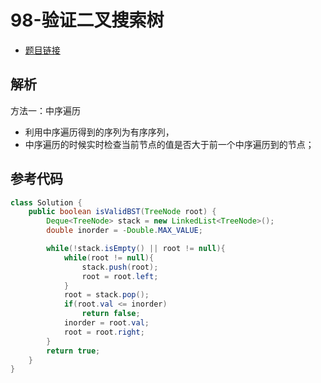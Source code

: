# 98-验证二叉搜索树

- [题目链接](https://leetcode.cn/problems/validate-binary-search-tree/solution/yan-zheng-er-cha-sou-suo-shu-by-leetcode-solution/)

## 解析

方法一：中序遍历
- 利用中序遍历得到的序列为有序序列，
- 中序遍历的时候实时检查当前节点的值是否大于前一个中序遍历到的节点；

## 参考代码
```Java
class Solution {
    public boolean isValidBST(TreeNode root) {
        Deque<TreeNode> stack = new LinkedList<TreeNode>();
        double inorder = -Double.MAX_VALUE;

        while(!stack.isEmpty() || root != null){
            while(root != null){
                stack.push(root);
                root = root.left;
            }
            root = stack.pop();
            if(root.val <= inorder)
                return false;
            inorder = root.val;
            root = root.right;
        }
        return true;
    }
}
```
